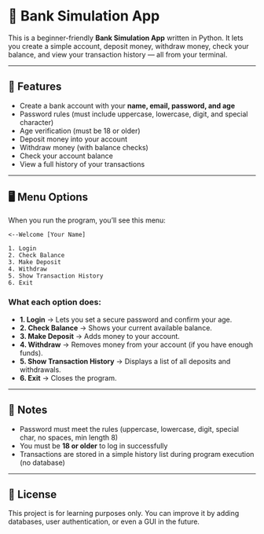 # 🏦 Bank Simulation App

This is a beginner-friendly **Bank Simulation App** written in Python. It lets you create a simple account,
deposit money, withdraw money, check your balance, and view your transaction history — all from your terminal.

---

## 🚀 Features

* Create a bank account with your **name, email, password, and age**
* Password rules (must include uppercase, lowercase, digit, and special character)
* Age verification (must be 18 or older)
* Deposit money into your account
* Withdraw money (with balance checks)
* Check your account balance
* View a full history of your transactions

---

## 🖥️ Menu Options

When you run the program, you’ll see this menu:

```
<--Welcome [Your Name]

1. Login
2. Check Balance
3. Make Deposit
4. Withdraw
5. Show Transaction History
6. Exit
```

### What each option does:

* **1. Login** → Lets you set a secure password and confirm your age.
* **2. Check Balance** → Shows your current available balance.
* **3. Make Deposit** → Adds money to your account.
* **4. Withdraw** → Removes money from your account (if you have enough funds).
* **5. Show Transaction History** → Displays a list of all deposits and withdrawals.
* **6. Exit** → Closes the program.

---

## 📌 Notes

* Password must meet the rules (uppercase, lowercase, digit, special char, no spaces, min length 8)
* You must be **18 or older** to log in successfully
* Transactions are stored in a simple history list during program execution (no database)

---

## 📜 License

This project is for learning purposes only. You can improve it by adding databases, user authentication, or even a GUI in the future.

